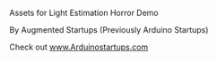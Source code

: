 Assets for Light Estimation Horror Demo

By Augmented Startups (Previously Arduino Startups)

Check out www.Arduinostartups.com


